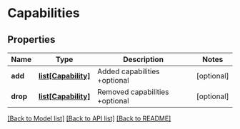 # Capabilities

## Properties
Name | Type | Description | Notes
------------ | ------------- | ------------- | -------------
**add** | [**list[Capability]**](Capability.md) | Added capabilities +optional | [optional] 
**drop** | [**list[Capability]**](Capability.md) | Removed capabilities +optional | [optional] 

[[Back to Model list]](../README.md#documentation-for-models) [[Back to API list]](../README.md#documentation-for-api-endpoints) [[Back to README]](../README.md)


